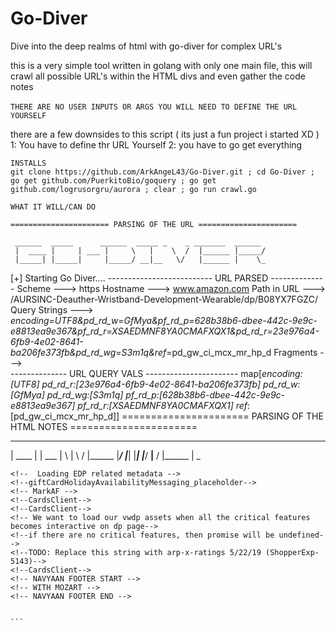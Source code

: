 # Go-Diver
Dive into the deep realms of html with go-diver for complex URL's

this is a very simple tool written in golang with only one main file, this will crawl all possible URL's within the HTML divs and even gather the code notes<br>
<br>
`THERE ARE NO USER INPUTS OR ARGS YOU WILL NEED TO DEFINE THE URL YOURSELF`
  
there are a few downsides to this script ( its just a fun project i started XD )<br>
1: You have to define thr URL Yourself 
2: you have to go get everything 

`INSTALLS`<br>
`git clone https://github.com/ArkAngeL43/Go-Diver.git ; cd Go-Diver ; go get github.com/PuerkitoBio/goquery ; go get github.com/logrusorgru/aurora ; clear ; go run crawl.go`


`WHAT IT WILL/CAN DO`

```
====================== PARSING OF THE URL ======================

 ______  _____      ______  _____ _    _ _______  ______
 |  ____ |     | ___ |     \   |    \  /  |______ |_____/
 |_____| |_____|     |_____/ __|__   \/   |______ |    \_
```````````````````````````````````````````````````````````
[+] Starting Go Diver....
-------------------------- URL PARSED -------------- 
Scheme        --->  https
Hostname      --->  www.amazon.com
Path in URL   --->  /AURSINC-Deauther-Wristband-Development-Wearable/dp/B08YX7FGZC/
Query Strings --->  _encoding=UTF8&pd_rd_w=GfMya&pf_rd_p=628b38b6-dbee-442c-9e9c-e8813ea9e367&pf_rd_r=XSAEDMNF8YA0CMAFXQX1&pd_rd_r=23e976a4-6fb9-4e02-8641-ba206fe373fb&pd_rd_wg=S3m1q&ref_=pd_gw_ci_mcx_mr_hp_d
Fragments     --->  
-------------- URL QUERY VALS ----------------------- 
map[_encoding:[UTF8] pd_rd_r:[23e976a4-6fb9-4e02-8641-ba206fe373fb] pd_rd_w:[GfMya] pd_rd_wg:[S3m1q] pf_rd_p:[628b38b6-dbee-442c-9e9c-e8813ea9e367] pf_rd_r:[XSAEDMNF8YA0CMAFXQX1] ref_:[pd_gw_ci_mcx_mr_hp_d]]
====================== PARSING OF THE HTML NOTES ======================

 ______  _____      ______  _____ _    _ _______  ______
 |  ____ |     | ___ |     \   |    \  /  |______ |_____/
 |_____| |_____|     |_____/ __|__   \/   |______ |    \_
```````````````````````````````````````````````````````````
<!--  Loading EDP related metadata -->
<!--giftCardHolidayAvailabilityMessaging_placeholder-->
<!-- MarkAF -->
<!--CardsClient-->
<!--CardsClient-->
<!-- We want to load our vwdp assets when all the critical features becomes interactive on dp page-->
<!--if there are no critical features, then promise will be undefined-->
<!--TODO: Replace this string with arp-x-ratings 5/22/19 (ShopperExp-5143)-->
<!--CardsClient-->
<!-- NAVYAAN FOOTER START -->
<!-- WITH MOZART -->
<!-- NAVYAAN FOOTER END -->


```

  

